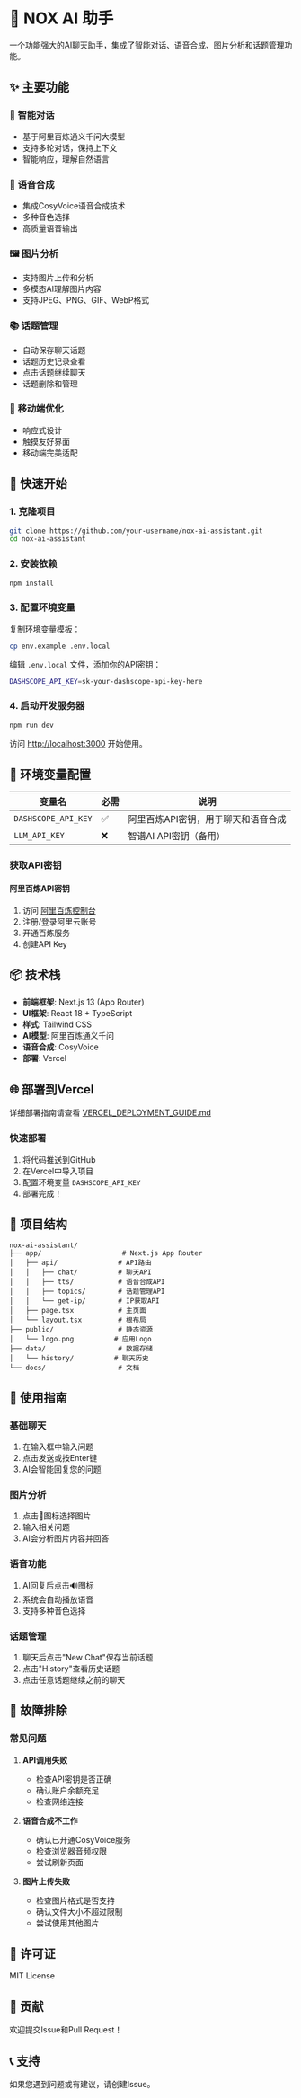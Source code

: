 # 🌙 NOX AI 助手

一个功能强大的AI聊天助手，集成了智能对话、语音合成、图片分析和话题管理功能。

## ✨ 主要功能

### 🤖 **智能对话**
- 基于阿里百炼通义千问大模型
- 支持多轮对话，保持上下文
- 智能响应，理解自然语言

### 🎵 **语音合成**
- 集成CosyVoice语音合成技术
- 多种音色选择
- 高质量语音输出

### 🖼️ **图片分析**
- 支持图片上传和分析
- 多模态AI理解图片内容
- 支持JPEG、PNG、GIF、WebP格式

### 📚 **话题管理**
- 自动保存聊天话题
- 话题历史记录查看
- 点击话题继续聊天
- 话题删除和管理

### 📱 **移动端优化**
- 响应式设计
- 触摸友好界面
- 移动端完美适配

## 🚀 快速开始

### 1. 克隆项目
```bash
git clone https://github.com/your-username/nox-ai-assistant.git
cd nox-ai-assistant
```

### 2. 安装依赖
```bash
npm install
```

### 3. 配置环境变量
复制环境变量模板：
```bash
cp env.example .env.local
```

编辑 `.env.local` 文件，添加你的API密钥：
```bash
DASHSCOPE_API_KEY=sk-your-dashscope-api-key-here
```

### 4. 启动开发服务器
```bash
npm run dev
```

访问 [http://localhost:3000](http://localhost:3000) 开始使用。

## 🔧 环境变量配置

| 变量名 | 必需 | 说明 |
|--------|------|------|
| `DASHSCOPE_API_KEY` | ✅ | 阿里百炼API密钥，用于聊天和语音合成 |
| `LLM_API_KEY` | ❌ | 智谱AI API密钥（备用） |

### 获取API密钥

#### 阿里百炼API密钥
1. 访问 [阿里百炼控制台](https://dashscope.aliyun.com/)
2. 注册/登录阿里云账号
3. 开通百炼服务
4. 创建API Key

## 📦 技术栈

- **前端框架**: Next.js 13 (App Router)
- **UI框架**: React 18 + TypeScript
- **样式**: Tailwind CSS
- **AI模型**: 阿里百炼通义千问
- **语音合成**: CosyVoice
- **部署**: Vercel

## 🌐 部署到Vercel

详细部署指南请查看 [VERCEL_DEPLOYMENT_GUIDE.md](./VERCEL_DEPLOYMENT_GUIDE.md)

### 快速部署
1. 将代码推送到GitHub
2. 在Vercel中导入项目
3. 配置环境变量 `DASHSCOPE_API_KEY`
4. 部署完成！

## 📁 项目结构

```
nox-ai-assistant/
├── app/                    # Next.js App Router
│   ├── api/               # API路由
│   │   ├── chat/          # 聊天API
│   │   ├── tts/           # 语音合成API
│   │   ├── topics/        # 话题管理API
│   │   └── get-ip/        # IP获取API
│   ├── page.tsx           # 主页面
│   └── layout.tsx         # 根布局
├── public/                # 静态资源
│   └── logo.png          # 应用Logo
├── data/                  # 数据存储
│   └── history/          # 聊天历史
└── docs/                  # 文档
```

## 🎯 使用指南

### 基础聊天
1. 在输入框中输入问题
2. 点击发送或按Enter键
3. AI会智能回复您的问题

### 图片分析
1. 点击📎图标选择图片
2. 输入相关问题
3. AI会分析图片内容并回答

### 语音功能
1. AI回复后点击🔊图标
2. 系统会自动播放语音
3. 支持多种音色选择

### 话题管理
1. 聊天后点击"New Chat"保存当前话题
2. 点击"History"查看历史话题
3. 点击任意话题继续之前的聊天

## 🐛 故障排除

### 常见问题

1. **API调用失败**
   - 检查API密钥是否正确
   - 确认账户余额充足
   - 检查网络连接

2. **语音合成不工作**
   - 确认已开通CosyVoice服务
   - 检查浏览器音频权限
   - 尝试刷新页面

3. **图片上传失败**
   - 检查图片格式是否支持
   - 确认文件大小不超过限制
   - 尝试使用其他图片

## 📄 许可证

MIT License

## 🤝 贡献

欢迎提交Issue和Pull Request！

## 📞 支持

如果您遇到问题或有建议，请创建Issue。 